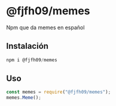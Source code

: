 # @fjfh09/memes
Npm que da memes en español
## Instalación
```js
npm i @fjfh09/memes
```
## Uso
```js
const memes = require("@fjfh09/memes");
memes.Meme();
```
